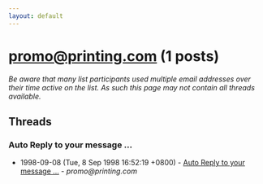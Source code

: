 ```yaml
---
layout: default
---
```


# promo@printing.com (1 posts)

_Be aware that many list participants used multiple email addresses over their time active on the list. As such this page may not contain all threads available._

## Threads

### Auto Reply to your message ...
+ 1998-09-08 (Tue, 8 Sep 1998 16:52:19 +0800) - [Auto Reply to your message ...](/archive/1998/09/d8b3ad1f8cc4da124b8a6a6995e73c468dd9b7822c1161cac5232932eba0d59d) - _promo@printing.com_

